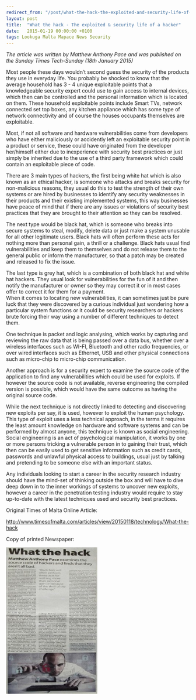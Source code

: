 ```yaml
---
redirect_from: "/post/what-the-hack-the-exploited-and-security-life-of-a-hacker"
layout: post
title:  "What the hack - The exploited & security life of a hacker"
date:   2015-01-19 00:00:00 +0100
tags: Lookuga Malta Mapace News Security
---
```

<p><em>The article was written by Matthew Anthony Pace and was published on the Sunday Times Tech-Sunday (18th&nbsp;January 2015)</em></p><p>Most people these days wouldn’t second guess the security of the products they use in everyday life. You probably be shocked to know that the average household has 3 - 4 unique exploitable points that a knowledgeable security expert could use to gain access to internal devices, which then can be controlled and the personal information which is located on them. These household exploitable points include Smart TVs, network connected set top boxes, any kitchen appliance which has some type of network connectivity and of course the houses occupants themselves are exploitable.</p><p>Most, if not all software and hardware vulnerabilities come from developers who have either maliciously or accidently left an exploitable security point in a product or service, these could have originated from the developer her/himself either due to inexperience with security best practices or just simply be inherited due to the use of a third party framework which could contain an exploitable piece of code.</p><p>There are 3 main types of hackers, the first being white hat which is also known as an ethical hacker, is someone who attacks and breaks security for non-malicious reasons, they usual do this to test the strength of their own systems or are hired by businesses to identify any security weaknesses in their products and their existing implemented systems, this way businesses have peace of mind that if there are any issues or violations of security best practices that they are brought to their attention so they can be resolved.</p><p>The next type would be black hat, which is someone who breaks into secure systems to steal, modify, delete data or just make a system unusable for all other legitimate users. Black hats will often perform these acts for nothing more than personal gain, a thrill or a challenge. Black hats usual find vulnerabilities and keep them to themselves and do not release them to the general public or inform the manufacturer, so that a patch may be created and released to fix the issue.</p><p>The last type is grey hat, which is a combination of both black hat and white hat hackers. They usual look for vulnerabilities for the fun of it and then notify the manufacturer or owner so they may correct it or in most cases offer to correct it for them for a payment.<br>When it comes to locating new vulnerabilities, it can sometimes just be pure luck that they were discovered by a curious individual just wondering how a particular system functions or it could be security researchers or hackers brute forcing their way using a number of different techniques to detect them.</p><p>One technique is packet and logic analysing, which works by capturing and reviewing the raw data that is being passed over a data bus, whether over a wireless interfaces such as WI-FI, Bluetooth and other radio frequencies, or over wired interfaces such as Ethernet, USB and other physical connections such as micro-chip to micro-chip communication.</p><p>Another approach is for a security expert to examine the source code of the application to find any vulnerabilities which could be used for exploits. If however the source code is not available, reverse engineering the compiled version is possible, which would have the same outcome as having the original source code.</p><p>While the next technique is not directly linked to detecting and discovering new exploits per say, it is used, however to exploit the human psychology. This type of exploit uses a less technical approach, in the terms it requires the least amount knowledge on hardware and software systems and can be performed by almost anyone, this technique is known as social engineering. Social engineering is an act of psychological manipulation, it works by one or more persons tricking a vulnerable person in to gaining their trust, which then can be easily used to get sensitive information such as credit cards, passwords and unlawful physical access to buildings, usual just by talking and pretending to be someone else with an important status.</p><p>Any individuals looking to start a career in the security research industry should have the mind-set of thinking outside the box and will have to dive deep down in to the inner workings of systems to uncover new exploits, however a career in the penetration testing industry would require to stay up-to-date with the latest techniques used and security best practices.</p><p>Original Times of Malta Online Article:</p><p><a href="http://www.timesofmalta.com/articles/view/20150118/technology/What-the-hack">http://www.timesofmalta.com/articles/view/20150118/technology/What-the-hack</a></p><p>Copy of printed&nbsp;Newspaper:</p>
<img style="width: 250px; height: 400px;" src="/images/mini_newspaper_2015-01.JPG">